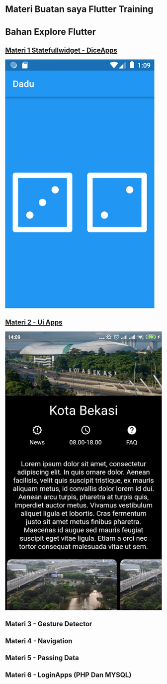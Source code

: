 # Materi Buatan saya Flutter Training
# Bahan Explore Flutter

## [Materi 1 Statefullwidget - DiceApps](https://github.com/herry88/flutterwebhozz_3/tree/master/diceapps) 

![image](https://github.com/herry88/flutterwebhozz_3/blob/master/diceapps/output.png)

## [Materi 2 - Ui Apps](https://github.com/herry88/flutterwebhozz_3/tree/master/uiexplore)
![image](https://github.com/herry88/flutterwebhozz_3/blob/master/uiexplore/outpt.jpeg)

## Materi 3 - Gesture Detector 

## Materi 4 - Navigation 

## Materi 5 - Passing Data

## Materi 6 - LoginApps (PHP Dan MYSQL)
